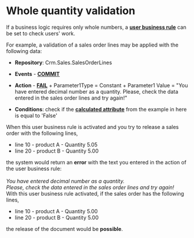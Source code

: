 # Whole quantity validation

If a business logic requires only whole numbers, a **[user business rule](https://docs.erp.net/tech/advanced/user-business-rules/index.html)** can be set to check users' work.

For example, a validation of a sales order lines may be applied with the following data:

- **Repository**: Crm.Sales.SalesOrderLines

- **Events** - **[COMMIT](https://docs.erp.net/tech/advanced/user-business-rules/events/commit.html)**

- **Action** - **[FAIL](https://docs.erp.net/tech/advanced/user-business-rules/action-types/fail.html)** + Parameter1Type = Constant + Parameter1 Value = "You have entered decimal number as a quantity. Please, check the data entered in the sales order lines and try again!"

- **Conditions**: check if the **[calculated attribute](https://docs.erp.net/tech/advanced/calculated-attributes/index.html)** from the example in here is equal to 'False'

When this user business rule is activated and you try to release a sales order with the following lines,

- line 10 - product A - Quantity 5.05
- line 20 - product B - Quantity 5.00

the system would return an **error** with the text you entered in the action of the user business rule: <br><br> _You have entered decimal number as a quantity. <br>Please, check the data entered in the sales order lines and try again!_
<br>
With this user business rule activated, if the sales order has the following lines,

- line 10 - product A - Quantity 5.00
- line 20 - product B - Quantity 5.00

the release of the document would be **possible**.
